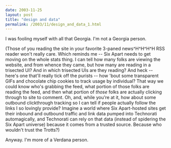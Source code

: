 ```yaml
---
date: 2003-11-25
layout: post
title: "design and data"
permalink: /2003/11/design_and_data_1.html
---
```


I was fooling myself with all that Georgia. I'm not a Georgia person.

(Those of you reading the site in your favorite 3-paned news^H^H^H^H RSS reader won't really care. Which reminds me -- Six Apart needs to get moving on the whole stats thing. I can tell how many folks are viewing the website, and from whence they came, but how many are reading in a trisected UI? And in which trisected UIs are they reading? And heck -- here's one that'll really tick off the purists -- how 'bout some transparent GIFs and chocolate chip cookies to track usage by individual? That way we could know who's grabbing the feed, what portion of those folks are reading the feed, and then what portion of _those_ folks are actually clicking through to site to comment. Oh, and, while you're at it, how about some outbound clickthrough tracking so I can tell if people actually follow the links I so lovingly provide? Imagine a world where Six Apart-hosted sites get their inbound and outbound traffic and link data pumped into Technorati automagically, and Technorati can rely on that data (instead of spidering the Six Apart universe) because it comes from a trusted source. Because who wouldn't trust the Trotts?)

Anyway. I'm more of a Verdana person.
